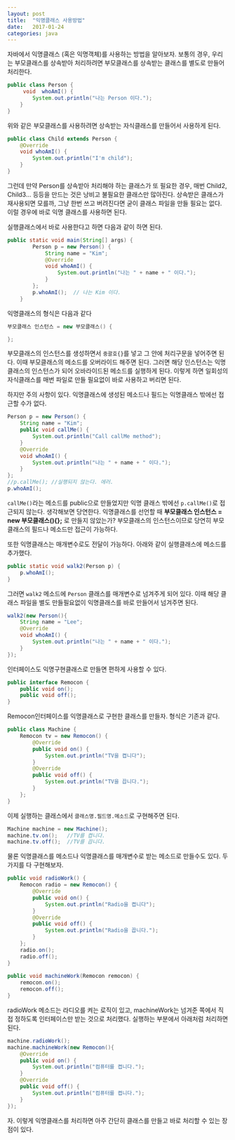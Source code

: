 ```yaml
---
layout: post
title:  "익명클래스 사용방법"
date:   2017-01-24
categories: java
---
```


자바에서 익명클래스 (혹은 익명객체)를 사용하는 방법을 알아보자. 
보통의 경우, 우리는 부모클래스를 상속받아 처리하려면 부모클래스를 상속받는 클래스를 별도로 만들어 처리한다.

```java
public class Person {
	 void  whoAmI() {
		System.out.println("나는 Person 이다.");
	}
}
```

위와 같은 부모클래스를 사용하려면 상속받는 자식클래스를 만들어서 사용하게 된다. 

```java
public class Child extends Person {
	@Override
	void whoAmI() {
		System.out.println("I'm child");
	}
}
```

그런데 만약 Person를 상속받아 처리해야 하는 클래스가 또 필요한 경우, 매번 Child2, Child3… 등등을 만드는 것은 낭비고 불필요한 클래스만 많아진다. 상속받은 클래스가 재사용되면 모를까, 그냥 한번 쓰고 버려진다면 굳이 클래스 파일을 만들 필요는 없다. 이럴 경우에 바로 익명 클래스를 사용하면 된다. 

실행클래스에서 바로 사용한다고 하면 다음과 같이 하면 된다. 

``` java
public static void main(String[] args) {
		Person p = new Person() {
			String name = "Kim";
			@Override
			void whoAmI() {
				System.out.println("나는 " + name + " 이다.");
			}
		};
		p.whoAmI();  // 나는 Kim 이다. 
	}
```

익명클래스의 형식은 다음과 같다

```java
부모클래스 인스턴스 = new 부모클래스() {

};
```

부모클래스의 인스턴스를 생성하면서 `중괄호{}`를 넣고 그 안에 처리구문을 넣어주면 된다. 이때 부모클래스의 메소드를 오버라이드 해주면 된다. 그러면 해당 인스턴스는 익명클래스의 인스턴스가 되어 오바라이드된 메소드를 실행하게 된다. 이렇게 하면 일회성의 자식클래스를 매번 파일로 만들 필요없이 바로 사용하고 버리면 된다. 

하지만 주의 사항이 있다. 익명클래스에 생성된 메소드나 필드는 익명클래스 밖에선 접근할 수가 없다. 

```java
Person p = new Person() {
	String name = "Kim";
	public void callMe() {
		System.out.println("Call callMe method");
	}
	@Override
	void whoAmI() {
		System.out.println("나는 " + name + " 이다.");
	}
};
//p.callMe(); //실행되지 않는다. 에러.
p.whoAmI();
```

`callMe()`라는 메소드를 public으로 만들었지만 익명 클래스 밖에선 `p.callMe()`로 접근되지 않는다. 생각해보면 당연한다. 익명클래스를 선언할 때 **부모클래스 인스턴스 = new 부모클래스(){};** 로 만들지 않았는가? 부모클래스의 인스턴스이므로 당연히 부모클래스의 필드나 메소드만 접근이 가능하다.  

또한 익명클래스는 매개변수로도 전달이 가능하다. 아래와 같이 실행클래스에 메소드를 추가했다.

```java
public static void walk2(Person p) {
	p.whoAmI();
}
```

그러면 `walk2` 메소드에 `Person` 클래스를 매개변수로 넘겨주게 되어 있다. 이때 해당 클래스 파일을 별도 만들필요없이 익명클래스를 바로 만들어서 넘겨주면 된다. 

```java
walk2(new Person(){
	String name = "Lee";
	@Override
	void whoAmI() {
		System.out.println("나는 " + name + " 이다.");
	}
});
```

인터페이스도 익명구현클래스로 만들면 편하게 사용할 수 있다. 

```java
public interface Remocon {
	public void on();
	public void off();
}
```

Remocon인터페이스를 익명클래스로 구현한 클래스를 만들자. 형식은 기존과 같다.

```java
public class Machine {
	Remocon tv = new Remocon() {
		@Override
		public void on() {
			System.out.println("TV을 켭니다");
		}
		@Override
		public void off() {
			System.out.println("TV을 끕니다.");
		}
	};
}
```

이제 실행하는 클래스에서 `클래스명.필드명.메소드`로 구현해주면 된다.

```java
Machine machine = new Machine();
machine.tv.on();   //TV를 켭니다.
machine.tv.off();  //TV를 끕니다. 
```

물론 익명클래스를 메소드나 익명클래스를 매개변수로 받는 메소드로 만들수도 있다. 두가지를 다 구현해보자. 

```java
public void radioWork() {
	Remocon radio = new Remocon() {
		@Override
		public void on() {
			System.out.println("Radio을 켭니다");
		}
		@Override
		public void off() {
			System.out.println("Radio을 끕니다.");
		}
	};	
	radio.on();
	radio.off();
}
	
public void machineWork(Remocon remocon) {
	remocon.on();
	remocon.off();
}
```

radioWork 메소드는 라디오를 켜는 로직이 있고, machineWork는 넘겨준 쪽에서 직접 정하도록 인터페이스만 받는 것으로 처리했다.  실행하는 부분에서 아래처럼 처리하면 된다.

```java
machine.radioWork();
machine.machineWork(new Remocon(){
	@Override
	public void on() {
		System.out.println("컴퓨터를 켭니다.");
	}
	@Override
	public void off() {
		System.out.println("컴퓨터를 켭니다.");
	}
});
```

자. 이렇게 익명클래스를 처리하면 아주 간단히 클래스를 만들고 바로 처리할 수 있는 장점이 있다. 